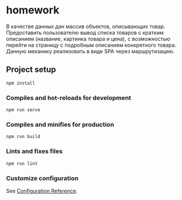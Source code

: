 # homework
В качестве данных дан массив объектов, описывающих товар.
Предоставить пользователю вывод списка товаров с кратким
описанием (название, картинка товара и цена), с возможностью
перейти на страницу с подробным описанием конкретного товара. Данную механику реализовать в виде SPA через маршрутизацию.

## Project setup
```
npm install
```

### Compiles and hot-reloads for development
```
npm run serve
```

### Compiles and minifies for production
```
npm run build
```

### Lints and fixes files
```
npm run lint
```

### Customize configuration
See [Configuration Reference](https://cli.vuejs.org/config/).
